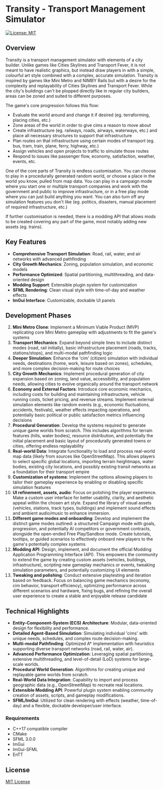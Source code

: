 # Transity - Transport Management Simulator
[![License: MIT](https://img.shields.io/badge/License-MIT-yellow.svg)](https://opensource.org/licenses/MIT)

## Overview
Transity is a transport management simulator with elements of a city builder. Unlike games like Cities Skylines and Transport Fever, it is not meant to have realistic graphics, but instead draw players in with a simple, colourful art style combined with a complex, accurate simulation. Transity is inspired by games like Mini Metro and NIMBY Rails but with a desire for the complexity and replayability of Cities Skylines and Transport Fever. While the city's buildings can't be plopped directly like in regular city builders, areas can be zoned and suited to different purposes.

The game's core progression follows this flow:
- Evaluate the world around and change it if desired (eg. terraforming, placing cities, etc.)
- Zone areas of the world in order to give cims a reason to move about
- Create infrastructure (eg. railways, roads, airways, waterways, etc.) and place all necessary structures to support that infrastructure
- Plan routes on that infrastructure using certain modes of transport (eg. bus, tram, train, plane, ferry, highway, etc.)
- Assign vehicles and open projects to traffic to simulate those routes
- Respond to issues like passenger flow, economy, satisfaction, weather, events, etc.

One of the core parts of Transity is endless customisation. You can choose to play in a procedurally generated random world, or choose a place in the world you know, pulled from map data. You can play in a campaign mode where you start one or multiple transport companies and work with the government and public to improve infrastructure, or in a free play mode where you can just build anything you want. You can also turn off any simulation features you don't like (eg. politics, disasters, manual placement of required infrastructure, etc.)

If further customisation is needed, there is a modding API that allows mods to be created covering any part of the game, most notably adding new assets (eg. trains).

## Key Features

- **Comprehensive Transport Simulation**: Road, rail, water, and air networks with advanced pathfinding
- **City Growth Mechanics**: Zoning, population simulation, and economic models
- **Performance Optimized**: Spatial partitioning, multithreading, and data-oriented design
- **Modding Support**: Extensible plugin system for customization
- **SFML Rendering**: Clean visual style with time-of-day and weather effects
- **ImGui Interface**: Customizable, dockable UI panels

## Development Phases

2. **Mini Metro Clone**: Implement a Minimum Viable Product (MVP) replicating core Mini Metro gameplay with adjustments to fit the game's systems
3. **Transport Mechanics**: Expand beyond simple lines to include distinct modes (road, rail initially), basic infrastructure placement (roads, tracks, stations/stops), and multi-modal pathfinding logic
4. **Deeper Simulation**: Enhance the 'cim' (citizen) simulation with individual needs, destinations (home, work, leisure based on zones), schedules, and more complex decision-making for route choices
5. **City Growth Mechanics**: Implement procedural generation of city expansion based on zoning, land value, accessibility, and population needs, allowing cities to evolve organically around the transport network
5. **Economy and External Factors**: Introduce core economic mechanics, including costs for building and maintaining infrastructure, vehicle running costs, ticket pricing, and revenue streams. Implement external simulation elements like random events (e.g., economic fluctuations, accidents, festivals), weather effects impacting operations, and potentially basic political or public satisfaction metrics influencing decisions
6. **Procedural Generation**: Develop the systems required to generate unique game worlds from scratch. This includes algorithms for terrain features (hills, water bodies), resource distribution, and potentially the initial placement and basic layout of procedurally generated towns or cities, offering endless replayability
7. **Real-world Data**: Integrate functionality to load and process real-world map data (likely from sources like OpenStreetMap). This allows players to select specific global locations, importing terrain heightmaps, water bodies, existing city locations, and possibly existing transit networks as a foundation for their transport empire
8. **Customization of systems**: Implement the options allowing players to tailor their gameplay experience by enabling or disabling specific simulation features
9. **UI refinement, assets, audio**: Focus on polishing the player experience. Make a custom user interface for better usability, clarity, and aesthetic appeal within the chosen art style. Expand the library of visual assets (vehicles, stations, track types, buildings) and implement sound effects and ambient audio/music to enhance immersion.
10. **Different game modes and onboarding**:  Develop and implement the distinct game modes outlined: a structured Campaign mode with goals, progression, and potentially AI competitors or government contracts, alongside the open-ended Free Play/Sandbox mode. Create tutorials, tooltips, or guided scenarios to effectively onboard new players to the game's potentially complex systems
11. **Modding API**: Design, implement, and document the official Modding Application Programming Interface (API). This empowers the community to extend the game by creating custom assets (vehicles, buildings, infrastructure), scripting new gameplay mechanics or events, tweaking simulation parameters, and potentially customizing UI elements
12. **Tweaking and polishing**: Conduct extensive playtesting and iteration based on feedback. Focus on balancing game mechanics (economy, cim behavior, transport efficiency), optimizing performance across different scenarios and hardware, fixing bugs, and refining the overall user experience to create a stable and enjoyable release candidate

## Technical Highlights

- **Entity-Component-System (ECS) Architecture**: Modular, data-oriented design for flexibility and performance.
- **Detailed Agent-Based Simulation**: Simulating individual 'cims' with unique needs, schedules, and complex route decision-making.
- **Multi-modal Pathfinding**: Optimized A* implementation with heuristics supporting diverse transport networks (road, rail, water, air).
- **Advanced Performance Optimization**: Leveraging spatial partitioning, extensive multithreading, and level-of-detail (LoD) systems for large-scale worlds.
- **Procedural World Generation**: Algorithms for creating unique and replayable game worlds from scratch.
- **Real-World Data Integration**: Capability to import and process geographic data (e.g., OpenStreetMap) to recreate real locations.
- **Extensible Modding API**: Powerful plugin system enabling community creation of assets, scripts, and gameplay modifications.
- **SFML/ImGui**: Utilized for clean rendering with effects (weather, time-of-day) and a flexible, dockable developer/user interface.

### Requirements
- C++17 compatible compiler
- CMake
- SFML 3.0.0
- ImGui
- ImGui-SFML
- EnTT

## License
[MIT License](LICENSE)